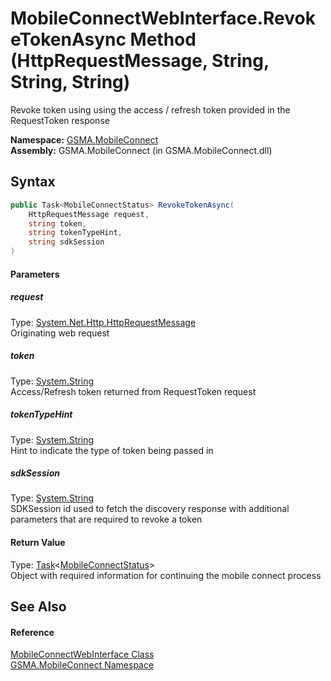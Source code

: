 MobileConnectWebInterface.RevokeTokenAsync Method (HttpRequestMessage, String, String, String)
==============================================================================================
Revoke token using using the access / refresh token provided in the RequestToken response

**Namespace:** [GSMA.MobileConnect][1]  
**Assembly:** GSMA.MobileConnect (in GSMA.MobileConnect.dll)

Syntax
------

```csharp
public Task<MobileConnectStatus> RevokeTokenAsync(
	HttpRequestMessage request,
	string token,
	string tokenTypeHint,
	string sdkSession
)
```

#### Parameters

##### *request*
Type: [System.Net.Http.HttpRequestMessage][2]  
Originating web request

##### *token*
Type: [System.String][3]  
Access/Refresh token returned from RequestToken request

##### *tokenTypeHint*
Type: [System.String][3]  
Hint to indicate the type of token being passed in

##### *sdkSession*
Type: [System.String][3]  
SDKSession id used to fetch the discovery response with additional parameters that are required to revoke a token

#### Return Value
Type: [Task][4]&lt;[MobileConnectStatus][5]>  
Object with required information for continuing the mobile connect process

See Also
--------

#### Reference
[MobileConnectWebInterface Class][6]  
[GSMA.MobileConnect Namespace][1]  

[1]: ../README.md
[2]: http://msdn.microsoft.com/en-us/library/hh159020
[3]: http://msdn.microsoft.com/en-us/library/s1wwdcbf
[4]: http://msdn.microsoft.com/en-us/library/dd321424
[5]: ../MobileConnectStatus/README.md
[6]: README.md
[7]: ../../_icons/Help.png